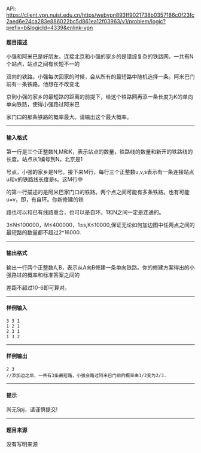 API: https://client.vpn.nuist.edu.cn/https/webvpn893ff9021738b0357186c0f23fc2aed6e24ca283e886022bc5d861ea12f03963/v1/problem/logic?prefix=b&logicId=4339&enlink-vpn

#### 题目描述

小强和阿米巴是好朋友。连接北京和小强的家乡的是错综复杂的铁路网。一共有N个站点，站点之间有长短不一的

双向的铁路。小强每次回家的时候，会从所有的最短路中随机选择一条。阿米巴门前有一条铁路。他想在不改变北

京到小强的家乡的最短路的距离的前提下，给这个铁路网再添一条长度为K的单向 单向铁路，使得小强路过阿米巴

家门口的那条铁路的概率最大。请输出这个最大概率。

---

#### 输入格式

第一行是三个正整数N,M和K，表示站点的数量，铁路线的数量和新开的铁路线的长度。站点从1编号到N。北京是1

号点，小强的家乡是N号。接下来M行，每行三个正整数u,v,s表示有一条连接站点u和v的铁路线长度是s。这M行中

的第一行描述的是阿米巴家门口的铁路。两个点之间可能有多条铁路。也有可能u=v，即，有自环。你新修建的铁

路也可以和已有线路重合，也可以是自环。1和N之间一定是连通的。

3≤N≤100000，M≤400000，1≤s,K≤10000,保证无论如何加边图中任两点之间的最短路的数量都不超过2^16000.

---

#### 输出格式

输出一行两个正整数A,B，表示从A向B修建一条单向铁路。你的修建方案得出的小强路过的概率和标准答案之间的

差距不超过10-6即可算对。

---

#### 样例输入
```
3 3 1
1 2 1
2 3 1
1 3 2
```

---

#### 样例输出
```
2 3
//添加边之后，一共有3条最短路，小强会路过阿米巴门前的概率由1/2变为2/3.
```

---

#### 提示

尚无Spj，请谨慎提交!

---

#### 题目来源

没有写明来源